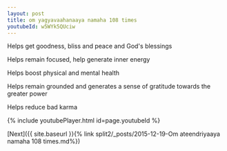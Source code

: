 ```yaml
---
layout: post
title: om yagyavaahanaaya namaha 108 times
youtubeId: w5WYk5QUciw
---
```

 
 
Helps get goodness, bliss and peace and God's blessings
 
Helps remain focused, help generate inner energy 
 
Helps boost physical and mental health 
 
Helps remain grounded and generates a sense of gratitude towards the greater power 
 
Helps reduce bad karma
 
 
 
 


{% include youtubePlayer.html id=page.youtubeId %}
 
[Next]({{ site.baseurl }}{% link  split2/_posts/2015-12-19-Om ateendriyaaya namaha 108 times.md%})
 
